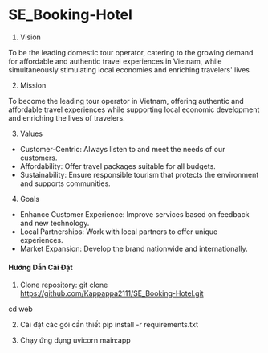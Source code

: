 # SE_Booking-Hotel

1. Vision

To be the leading domestic tour operator, catering to the growing demand for affordable and authentic travel experiences in Vietnam, while simultaneously stimulating local economies and enriching travelers' lives

2. Mission
   
To become the leading tour operator in Vietnam, offering authentic and affordable travel experiences while supporting local economic development and enriching the lives of travelers.

3. Values
- Customer-Centric: Always listen to and meet the needs of our customers.
- Affordability: Offer travel packages suitable for all budgets.
- Sustainability: Ensure responsible tourism that protects the environment and supports communities.

4. Goals
- Enhance Customer Experience: Improve services based on feedback and new technology.
- Local Partnerships: Work with local partners to offer unique experiences.
- Market Expansion: Develop the brand nationwide and internationally.


#### Hướng Dẫn Cài Đặt

1. Clone repository:
git clone https://github.com/Kappappa2111/SE_Booking-Hotel.git

cd web

2.  Cài đặt các gói cần thiết 
pip install -r requirements.txt

3. Chạy ứng dụng
uvicorn main:app
